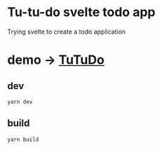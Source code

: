 # Tu-tu-do svelte todo app

Trying svelte to create a todo application

# demo -> [TuTuDo](https://chin2km.github.io/svelte-tryout/public)

## dev
```
yarn dev
```

## build
```
yarn build
```